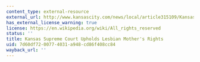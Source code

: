 ```yaml
---
content_type: external-resource
external_url: http://www.kansascity.com/news/local/article315109/Kansas-Supreme-Court-upholds-lesbian-mother%E2%80%99s-rights.html
has_external_license_warning: true
license: https://en.wikipedia.org/wiki/All_rights_reserved
status: ''
title: Kansas Supreme Court Upholds Lesbian Mother's Rights
uid: 7d60df72-0077-4031-a948-cd86f408cc84
wayback_url: ''
---
```

